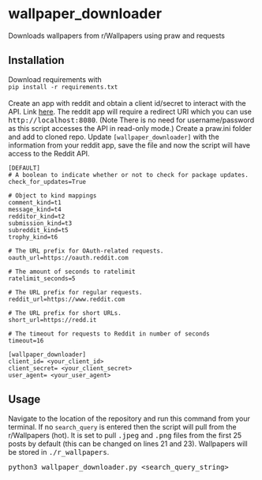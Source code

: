 # wallpaper_downloader
Downloads wallpapers from r/Wallpapers using praw and requests

## Installation 
Download requirements with<br> 
`pip install -r requirements.txt`<br>
<br>
Create an app with reddit and obtain a client id/secret to interact with the API.  Link [here](https://www.reddit.com/prefs/apps/).  The reddit app will require a redirect URI which you can use <kbd>http://localhost:8080</kbd>.  (Note There is no need for username/password as this script accesses the API in read-only mode.)
Create a praw.ini folder and add to cloned repo.  Update `[wallpaper_downloader]` with the information from your reddit app, save the file and now the script will have access to the Reddit API.<br>
```
[DEFAULT]
# A boolean to indicate whether or not to check for package updates.
check_for_updates=True

# Object to kind mappings
comment_kind=t1
message_kind=t4
redditor_kind=t2
submission_kind=t3
subreddit_kind=t5
trophy_kind=t6

# The URL prefix for OAuth-related requests.
oauth_url=https://oauth.reddit.com

# The amount of seconds to ratelimit
ratelimit_seconds=5

# The URL prefix for regular requests.
reddit_url=https://www.reddit.com

# The URL prefix for short URLs.
short_url=https://redd.it

# The timeout for requests to Reddit in number of seconds
timeout=16

[wallpaper_downloader]
client_id= <your_client_id>
client_secret= <your_client_secret>
user_agent= <your_user_agent>
```

## Usage
Navigate to the location of the repository and run this command from your terminal.  If no `search_query` is entered then the script will pull from the r/Wallpapers (hot).  It is set to pull <kbd>.jpeg</kbd> and <kbd>.png</kbd> files from the first 25 posts by default (this can be changed on lines 21 and 23).  Wallpapers will be stored in <kbd>./r_wallpapers</kbd>.<p>
<kbd>python3 wallpaper_downloader.py <search_query_string></kbd>

